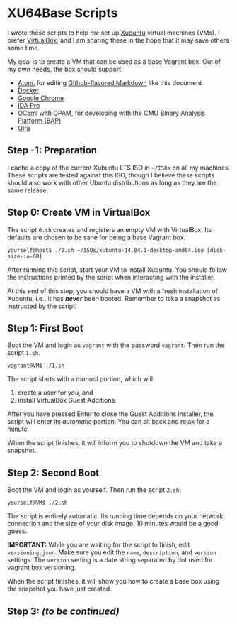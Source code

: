 # XU64Base Scripts

I wrote these scripts to help *me* set up [Xubuntu](http://xubuntu.org/) virtual
machines (VMs). I prefer [VirtualBox](https://www.virtualbox.org/), and I am
sharing these in the hope that it may save others some time.

My goal is to create a VM that can be used as a base Vagrant box. Out of my own
needs, the box should support:

* [Atom](https://atom.io/), for editing [Github-flavored Markdown](https://help.github.com/articles/github-flavored-markdown/) like this document
* [Docker](https://www.docker.com/)
* [Google Chrome](http://www.google.com/chrome/)
* [IDA Pro](https://www.hex-rays.com/products/ida/)
* [OCaml](https://ocaml.org/) with [OPAM](http://opam.ocamlpro.com/), for developing with the CMU [Binary Analysis Platform (BAP)](https://github.com/BinaryAnalysisPlatform/)
* [Qira](https://github.com/BinaryAnalysisPlatform/qira)

## Step -1: Preparation

I cache a copy of the current Xubuntu LTS ISO in `~/ISOs` on all my machines.
These scripts are tested against this ISO, though I believe these scripts should
also work with other Ubuntu distributions as long as they are the same release.

## Step 0: Create VM in VirtualBox

The script `0.sh` creates and registers an empty VM with VirtualBox. Its
defaults are chosen to be sane for being a base Vagrant box.

```
yourself@host$ ./0.sh ~/ISOs/xubuntu-14.04.1-desktop-amd64.iso [disk-size-in-GB]
```

After running this script, start your VM to install Xubuntu. You should follow
the instructions printed by the script when interacting with the installer.

At this end of this step, you should have a VM with a fresh installation of
Xubuntu, i.e., it has __*never*__ been booted. Remember to take a snapshot as
instructed by the script!

## Step 1: First Boot

Boot the VM and login as `vagrant` with the password `vagrant`. Then run the
script `1.sh`.

```
vagrant@VM$ ./1.sh
```

The script starts with a *manual* portion, which will:
1. create a user for you, and
2. install VirtualBox Guest Additions.

After you have pressed Enter to close the Guest Additions installer, the script
will enter its *automatic* portion. You can sit back and relax for a minute.

When the script finishes, it will inform you to shutdown the VM and take a
snapshot.

## Step 2: Second Boot

Boot the VM and login as yourself. Then run the script `2.sh`.

```
yourself@VM$ ./2.sh
```

The script is entirely automatic. Its running time depends on your network
connection and the size of your disk image. 10 minutes would be a good guess.

__IMPORTANT:__ While you are waiting for the script to finish, edit
`versioning.json`. Make sure you edit the `name`, `description`, and `version`
settings. The `version` setting is a date string separated by dot used for
vagrant box versioning.

When the script finishes, it will show you how to create a base box using the
snapshot you have just created.

## Step 3: __*(to be continued)*__

